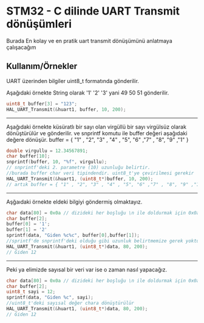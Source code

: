 
# STM32 - C dilinde UART Transmit dönüşümleri

Burada En kolay ve en pratik uart transmit dönüşümünü anlatmaya çalışacağım


## Kullanım/Örnekler
UART üzerinden bilgiler uint8_t formatında gönderilir.

Aşağıdaki örnekte String olarak '1' '2' '3' yani 49 50 51 gönderilir.
```c
uint8_t buffer[3] = "123";
HAL_UART_Transmit(&huart1, buffer, 10, 200);
```

------------

Aşağıdaki örnekte küsüratlı bir sayı olan virgüllü bir sayı virgülsüz olarak dönüştürülür ve gönderilir. ve snprintf komutu ile buffer değeri aşağıdaki değere dönüşür.
buffer = { "1" , "2", "3" , "4" , "5", "6" ,"7" , "8", "9" ,"1" }
```c
double virgullu = 12.34567891;
char buffer[10];
snprintf(buffer, 10, "%f", virgullu);
// snprintf'deki 2. parametre (10) uzunluğu belirtir.
//burada buffer char veri tipindendir. uint8_t'ye çevirilmesi gerekir
HAL_UART_Transmit(&huart1, (uint8_t*)buffer, 10, 200);
// artık buffer = { "1" , "2", "3" , "4" , "5", "6" ,"7" , "8", "9" ,"1" } olarak veriler gönderilmiştir
```

------------

Aşğaıdaki örnekte eldeki bilgiyi göndermiş olmaktayız.
```c
char data[80] = 0x0a // dizideki her boşluğu \n ile doldurmak için 0x0a koyduk;
char buffer[2];
buffer[0] = '1';
buffer[1] = '2'
sprintf(data, "Giden %c%c", buffer[0],buffer[1]);
//sprintf'de snprintf'deki olduğu gibi uzunluk belirtmemize gerek yoktur.
HAL_UART_Transmit(&huart1, (uint8_t*)data, 80, 200);
// Giden 12
```

------------

Peki ya elimizde sayısal bir veri var ise o zaman nasıl yapacağız.
```c
char data[80] = 0x0a // dizideki her boşluğu \n ile doldurmak için 0x0a koyduk;
char buffer[2];
uint8_t sayi = 12;
sprintf(data, "Giden %c", sayi);
//uint8_t'deki sayısal değer chara dönüştürülür
HAL_UART_Transmit(&huart1, (uint8_t*)data, 80, 200);
// Giden 12
```
